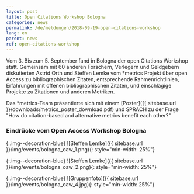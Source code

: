 ```yaml
---
layout: post
title: Open Citations Workshop Bologna 
categories: news
permalink: /de/meldungen/2018-09-19-open-citations-workshop
lang: en
parent: news
ref: open-citations-workshop
---
```

<!-- Start editing content here-->
Vom 3. Bis zum 5. September fand in Bologna der open Citations Workshop statt. Gemeinsam mit 60 anderen Forschern, Verlegern und Geldgebern diskutierten Astrid Orth und Steffen Lemke vom *metrics Projekt über open Access zu bibliographischen Zitaten, entsprechende Rahmenrichtlinien, Erfahrungen mit offenen bibliographischen Zitaten, und einschlägige Projekte zu Zitationen und anderen Metriken.

Das *metrics-Team präsentierte sich mit einem [Poster]({{ sitebase.url }}/downloads/metrics_poster_download.pdf) und SPRACH zu der Frage "How do citation-based and alternative metrics benefit each other?"


### Eindrücke vom Open Access Workshop Bologna

{:.img--decoration-blue}
![Steffen Lemke]({{ sitebase.url }}/img/events/bologna_oaw_1.png){: style="min-width: 25%"}

{:.img--decoration-blue}
![Steffen Lemke]({{ sitebase.url }}/img/events/bologna_oaw_2.png){: style="min-width: 25%"}

{:.img--decoration-blue}
![Gruppenfoto]({{ sitebase.url }}/img/events/bologna_oaw_4.jpg){: style="min-width: 25%"}
